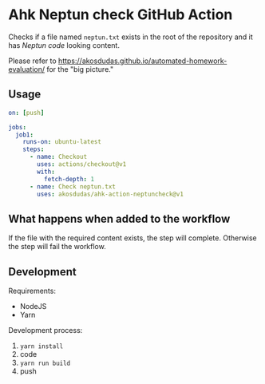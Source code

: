 # Ahk Neptun check GitHub Action

Checks if a file named `neptun.txt` exists in the root of the repository and it has _Neptun code_ looking content.

Please refer to <https://akosdudas.github.io/automated-homework-evaluation/> for the "big picture."

## Usage

```yml
on: [push]

jobs:
  job1:
    runs-on: ubuntu-latest
    steps:
      - name: Checkout
        uses: actions/checkout@v1
        with:
          fetch-depth: 1
      - name: Check neptun.txt
        uses: akosdudas/ahk-action-neptuncheck@v1
```

## What happens when added to the workflow

If the file with the required content exists, the step will complete. Otherwise the step will fail the workflow.

## Development

Requirements:

- NodeJS
- Yarn

Development process:

1. `yarn install`
1. code
1. `yarn run build`
1. push
